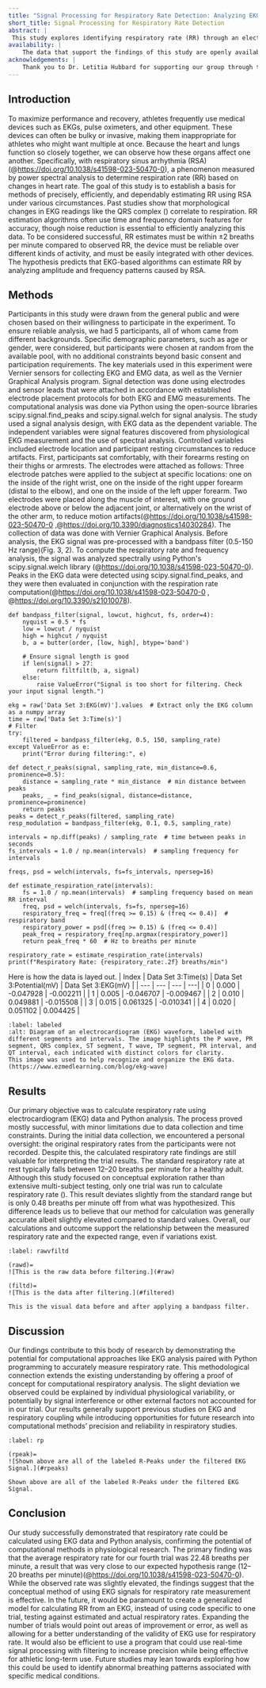 ```yaml
---
title: "Signal Processing for Respiratory Rate Detection: Analyzing EKG Data with FFT and RSA Methods"
short_title: Signal Processing for Respiratory Rate Detection
abstract: |
 This study explores identifying respiratory rate (RR) through an electrocardiogram (EKG) data analysis using Fast Fourier Transform (FFT) inspired open source programs for respiratory sinus arrhythmia (RSA). Using computational Python libraries scipy.signal.find_peaks and scipy.signal.welch, our study assesses RR from observed chances in heart rate due to RSA. EKG and electromyography (EMG) data were collected using Vernier sensors and processed with pre-established bandpass filtering techniques (0.5–150 Hz) to minimize noise. Despite a small limitation in failing to capture baseline respiratory rates from participants, the trial results indicated that the average RR from one trial was 22.48 breaths per minute, which closely aligns with expected physiological rates (12–20 breaths per minute), though slightly elevated. Our findings demonstrate that computational methods like FFT and RSA using EKG signals offer promising potential for RR estimation, even with minor limitations in signal interference.
availability: |
    The data that support the findings of this study are openly available in `jtermd` at (https://github.com/alexanderd-07/jtermd).
acknowledgements: |
    Thank you to Dr. Letitia Hubbard for supporting our group through this project.
---
```

## Introduction
To maximize performance and recovery, athletes frequently use medical devices such as EKGs, pulse oximeters, and other equipment. These devices can often be bulky or invasive, making them inappropriate for athletes who might want multiple at once. Because the heart and lungs function so closely together, we can observe how these organs affect one another. Specifically, with respiratory sinus arrhythmia (RSA)(@https://doi.org/10.1038/s41598-023-50470-0), a phenomenon measured by power spectral analysis to determine  respiration rate (RR) based on changes in heart rate. The goal of this study is to establish a basis for methods of precisely, efficiently, and dependably estimating RR using RSA under various circumstances. 
Past studies show that morphological changes in EKG readings like the QRS complex ([](#labeled)) correlate to respiration. RR estimation algorithms often use time and frequency domain features for accuracy, though noise reduction is essential to efficiently analyzing this data. 
To be considered successful, RR estimates must be within ±2 breaths per minute compared to observed RR, the device must be reliable over different kinds of activity, and must be easily integrated with other devices. 
The hypothesis predicts that EKG-based algorithms can estimate RR by analyzing amplitude and frequency patterns caused by RSA.

## Methods
Participants in this study were drawn from the general public and were chosen based on their willingness to participate in the experiment. To ensure reliable analysis, we had 5 participants, all of whom came from different backgrounds. Specific demographic parameters, such as age or gender, were considered, but participants were chosen at random from the available pool, with no additional constraints beyond basic consent and participation requirements.
The key materials used in this experiment were Vernier sensors for collecting EKG and EMG data, as well as the Vernier Graphical Analysis program. Signal detection was done using electrodes and sensor leads that were attached in accordance with established electrode placement protocols for both EKG and EMG measurements. The computational analysis was done via Python using the open-source libraries scipy.signal.find_peaks and scipy.signal.welch for signal analysis.
The study used a signal analysis design, with EKG data as the dependent variable. The independent variables were signal features discovered from physiological EKG measurement and the use of spectral analysis. Controlled variables included electrode location and participant resting circumstances to reduce artifacts.
First, participants sat comfortably, with their forearms resting on their thighs or armrests. The electrodes were attached as follows: Three electrode patches were applied to the subject at specific locations: one on the inside of the right wrist, one on the inside of the right upper forearm (distal to the elbow), and one on the inside of the left upper forearm. Two electrodes were placed along the muscle of interest, with one ground electrode above or below the adjacent joint, or alternatively on the wrist of the other arm, to reduce motion artifacts(@https://doi.org/10.1038/s41598-023-50470-0 ,@https://doi.org/10.3390/diagnostics14030284). The collection of data was done with Vernier Graphical Analysis.
Before analysis, the EKG signal was pre-processed with a bandpass filter (0.5-150 Hz range)(Fig. 3, 2). To compute the respiratory rate and frequency analysis, the signal was analyzed spectrally using Python's scipy.signal.welch library (@https://doi.org/10.1038/s41598-023-50470-0). Peaks in the EKG data were detected using scipy.signal.find_peaks, and they were then evaluated in conjunction with the respiration rate computation(@https://doi.org/10.1038/s41598-023-50470-0 , @https://doi.org/10.3390/s21010078).

```{code} python
def bandpass_filter(signal, lowcut, highcut, fs, order=4):
    nyquist = 0.5 * fs
    low = lowcut / nyquist
    high = highcut / nyquist
    b, a = butter(order, [low, high], btype='band')

    # Ensure signal length is good
    if len(signal) > 27:
        return filtfilt(b, a, signal)
    else:
        raise ValueError("Signal is too short for filtering. Check your input signal length.")

ekg = raw['Data Set 3:EKG(mV)'].values  # Extract only the EKG column as a numpy array
time = raw['Data Set 3:Time(s)']
# Filter
try:
    filtered = bandpass_filter(ekg, 0.5, 150, sampling_rate)
except ValueError as e:
    print("Error during filtering:", e)

def detect_r_peaks(signal, sampling_rate, min_distance=0.6, prominence=0.5):
    distance = sampling_rate * min_distance  # min distance between peaks
    peaks, _ = find_peaks(signal, distance=distance, prominence=prominence)
    return peaks
peaks = detect_r_peaks(filtered, sampling_rate)
resp_modulation = bandpass_filter(ekg, 0.1, 0.5, sampling_rate)

intervals = np.diff(peaks) / sampling_rate  # time between peaks in seconds
fs_intervals = 1.0 / np.mean(intervals)  # sampling frequency for intervals

freqs, psd = welch(intervals, fs=fs_intervals, nperseg=16)

def estimate_respiration_rate(intervals):
    fs = 1.0 / np.mean(intervals)  # sampling frequency based on mean RR interval
    freq, psd = welch(intervals, fs=fs, nperseg=16)
    respiratory_freq = freq[(freq >= 0.15) & (freq <= 0.4)]  # respiratory band
    respiratory_power = psd[(freq >= 0.15) & (freq <= 0.4)]
    peak_freq = respiratory_freq[np.argmax(respiratory_power)]
    return peak_freq * 60  # Hz to breaths per minute

respiratory_rate = estimate_respiration_rate(intervals)
print(f"Respiratory Rate: {respiratory_rate:.2f} breaths/min")
```
Here is how the data is layed out.
| Index | Data Set 3:Time(s) | Data Set 3:Potential(mV) | Data Set 3:EKG(mV) |
| --- | --- | --- | ---|
| 0 | 0.000 | -0.047928 | -0.002211 |
| 1 | 0.005 | -0.046707 | -0.009467 |
| 2 | 0.010 | 0.049881 | -0.015508 |
| 3 | 0.015 | 0.061325 | -0.010341 |
| 4 | 0.020 | 0.051102 | 0.004425 |


```{figure} img/labeledekg.jpeg
:label: labeled
:alt: Diagram of an electrocardiogram (EKG) waveform, labeled with different segments and intervals. The image highlights the P wave, PR segment, QRS complex, ST segment, T wave, TP segment, PR interval, and QT interval, each indicated with distinct colors for clarity.
This image was used to help recognize and organize the EKG data.
(https://www.ezmedlearning.com/blog/ekg-wave)

```

## Results
Our primary objective was to calculate respiratory rate using electrocardiogram (EKG) data and Python analysis. The process proved mostly successful, with minor limitations due to data collection and time constraints. During the initial data collection, we encountered a personal oversight: the original respiratory rates from the participants were not recorded. Despite this, the calculated respiratory rate findings are still valuable for interpreting the trial results. The standard respiratory rate at rest typically falls between 12–20 breaths per minute for a healthy adult. 
Although this study focused on conceptual exploration rather than extensive multi-subject testing, only one trial was run to calculate respiratory rate ([](#rawvfiltd)). This result deviates slightly from the standard range but is only 0.48 breaths per minute off from what was hypothesized. This difference leads us to believe that our method for calculation was generally accurate albeit slightly elevated compared to standard values. Overall, our calculations and outcome support the relationship between the measured respiratory rate and the expected range, even if variations exist.

```{figure}
:label: rawvfiltd

(rawd)=
![This is the raw data before filtering.](#raw)

(filtd)=
![This is the data after filtering.](#filtered)

This is the visual data before and after applying a bandpass filter.
```
## Discussion
Our findings contribute to this body of research by demonstrating the potential for computational approaches like EKG analysis paired with Python programming to accurately measure respiratory rate. This methodological connection extends the existing understanding by offering a proof of concept for computational respiratory analysis. The slight deviation we observed could be explained by individual physiological variability, or potentially by signal interference or other external factors not accounted for in our trial. Our results generally support previous studies on EKG and respiratory coupling while introducing opportunities for future research into computational methods’ precision and reliability in respiratory studies.
```{figure}
:label: rp

(rpeak)=
![Shown above are all of the labeled R-Peaks under the filtered EKG Signal.](#rpeaks)

Shown above are all of the labeled R-Peaks under the filtered EKG Signal.

```
## Conclusion
Our study successfully demonstrated that respiratory rate could be calculated using EKG data and Python analysis, confirming the potential of computational methods in physiological research. The primary finding was that the average respiratory rate for our fourth trial was 22.48 breaths per minute, a result that was very close to our expected hypothesis range (12–20 breaths per minute)(@https://doi.org/10.1038/s41598-023-50470-0). While the observed rate was slightly elevated, the findings suggest that the conceptual method of using EKG signals for respiratory rate measurement is effective.
In the future, it would be paramount to create a generalized model for calculating RR from an EKG, instead of using code specific to one trial, testing against estimated and actual respiratory rates. Expanding the number of trials would point out areas of improvement or error, as well as allowing for a better understanding of the validity of EKG use for respiratory rate. It would also be efficient to use a program that could use real-time signal processing with filtering to increase precision while being effective for athletic long-term use. Future studies may lean towards exploring how this could be used to identify abnormal breathing patterns associated with specific medical conditions. 